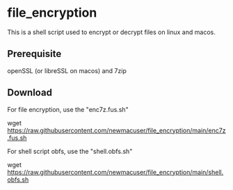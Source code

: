 # file_encryption

This is a shell script used to encrypt or decrypt files on linux and macos.

## Prerequisite
openSSL (or libreSSL on macos) and 7zip

## Download

For file encryption, use the "enc7z.fus.sh"

wget https://raw.githubusercontent.com/newmacuser/file_encryption/main/enc7z.fus.sh

For shell script obfs, use the "shell.obfs.sh"

wget https://raw.githubusercontent.com/newmacuser/file_encryption/main/shell.obfs.sh

